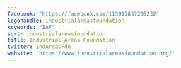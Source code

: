 ```yaml
---
facebook: 'https://facebook.com/115917837205232'
logohandle: industrialareasfoundation
keywords: "IAF"
sort: industrialareasfoundation
title: Industrial Areas Foundation
twitter: IndAreasFdn
website: 'https://www.industrialareasfoundation.org/'
---
```

